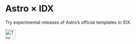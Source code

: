 # Astro × IDX

Try experimental releases of Astro’s official templates in IDX.

<a href="https://idx.google.com/new?template=https://github.com/withastro/astro.new/tree/main/.idx-templates/next">
  <img height="32" alt="Try in IDX" src="https://cdn.idx.dev/btn/try_dark_32.svg">
</a>
